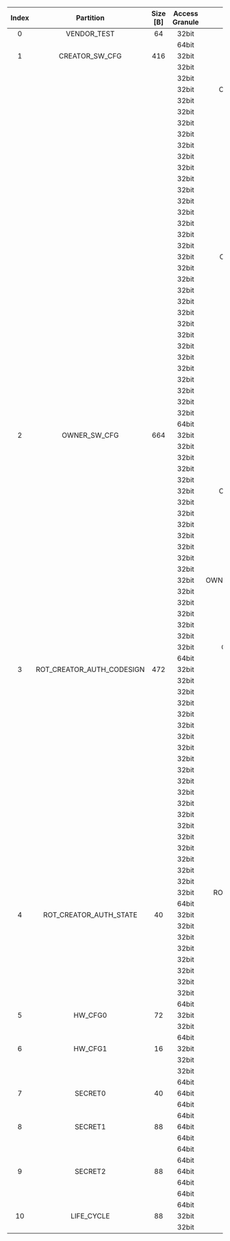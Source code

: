 <!--
DO NOT EDIT THIS FILE DIRECTLY.
It has been generated with ./util/design/gen-otp-mmap.py
-->

|  Index  |         Partition         |  Size [B]  |  Access Granule  |                                    Item                                     |  Byte Address  |  Size [B]  |
|:-------:|:-------------------------:|:----------:|:----------------:|:---------------------------------------------------------------------------:|:--------------:|:----------:|
|    0    |        VENDOR_TEST        |     64     |      32bit       |                                   SCRATCH                                   |     0x000      |     56     |
|         |                           |            |      64bit       |               [VENDOR_TEST_DIGEST](#Reg_vendor_test_digest_0)               |     0x038      |     8      |
|    1    |      CREATOR_SW_CFG       |    416     |      32bit       |                           CREATOR_SW_CFG_AST_CFG                            |     0x040      |    156     |
|         |                           |            |      32bit       |                         CREATOR_SW_CFG_AST_INIT_EN                          |     0x0DC      |     4      |
|         |                           |            |      32bit       |                         CREATOR_SW_CFG_ROM_EXT_SKU                          |     0x0E0      |     4      |
|         |                           |            |      32bit       |                CREATOR_SW_CFG_SIGVERIFY_RSA_MOD_EXP_IBEX_EN                 |     0x0E4      |     4      |
|         |                           |            |      32bit       |                     CREATOR_SW_CFG_SIGVERIFY_RSA_KEY_EN                     |     0x0E8      |     8      |
|         |                           |            |      32bit       |                       CREATOR_SW_CFG_SIGVERIFY_SPX_EN                       |     0x0F0      |     4      |
|         |                           |            |      32bit       |                     CREATOR_SW_CFG_SIGVERIFY_SPX_KEY_EN                     |     0x0F4      |     8      |
|         |                           |            |      32bit       |                    CREATOR_SW_CFG_FLASH_DATA_DEFAULT_CFG                    |     0x0FC      |     4      |
|         |                           |            |      32bit       |                   CREATOR_SW_CFG_FLASH_INFO_BOOT_DATA_CFG                   |     0x100      |     4      |
|         |                           |            |      32bit       |                  CREATOR_SW_CFG_FLASH_HW_INFO_CFG_OVERRIDE                  |     0x104      |     4      |
|         |                           |            |      32bit       |                            CREATOR_SW_CFG_RNG_EN                            |     0x108      |     4      |
|         |                           |            |      32bit       |                          CREATOR_SW_CFG_JITTER_EN                           |     0x10C      |     4      |
|         |                           |            |      32bit       |                      CREATOR_SW_CFG_RET_RAM_RESET_MASK                      |     0x110      |     4      |
|         |                           |            |      32bit       |                         CREATOR_SW_CFG_MANUF_STATE                          |     0x114      |     4      |
|         |                           |            |      32bit       |                         CREATOR_SW_CFG_ROM_EXEC_EN                          |     0x118      |     4      |
|         |                           |            |      32bit       |                           CREATOR_SW_CFG_CPUCTRL                            |     0x11C      |     4      |
|         |                           |            |      32bit       |                     CREATOR_SW_CFG_MIN_SEC_VER_ROM_EXT                      |     0x120      |     4      |
|         |                           |            |      32bit       |                       CREATOR_SW_CFG_MIN_SEC_VER_BL0                        |     0x124      |     4      |
|         |                           |            |      32bit       |                 CREATOR_SW_CFG_DEFAULT_BOOT_DATA_IN_PROD_EN                 |     0x128      |     4      |
|         |                           |            |      32bit       |                         CREATOR_SW_CFG_RMA_SPIN_EN                          |     0x12C      |     4      |
|         |                           |            |      32bit       |                       CREATOR_SW_CFG_RMA_SPIN_CYCLES                        |     0x130      |     4      |
|         |                           |            |      32bit       |                    CREATOR_SW_CFG_RNG_REPCNT_THRESHOLDS                     |     0x134      |     4      |
|         |                           |            |      32bit       |                    CREATOR_SW_CFG_RNG_REPCNTS_THRESHOLDS                    |     0x138      |     4      |
|         |                           |            |      32bit       |                   CREATOR_SW_CFG_RNG_ADAPTP_HI_THRESHOLDS                   |     0x13C      |     4      |
|         |                           |            |      32bit       |                   CREATOR_SW_CFG_RNG_ADAPTP_LO_THRESHOLDS                   |     0x140      |     4      |
|         |                           |            |      32bit       |                    CREATOR_SW_CFG_RNG_BUCKET_THRESHOLDS                     |     0x144      |     4      |
|         |                           |            |      32bit       |                   CREATOR_SW_CFG_RNG_MARKOV_HI_THRESHOLDS                   |     0x148      |     4      |
|         |                           |            |      32bit       |                   CREATOR_SW_CFG_RNG_MARKOV_LO_THRESHOLDS                   |     0x14C      |     4      |
|         |                           |            |      32bit       |                   CREATOR_SW_CFG_RNG_EXTHT_HI_THRESHOLDS                    |     0x150      |     4      |
|         |                           |            |      32bit       |                   CREATOR_SW_CFG_RNG_EXTHT_LO_THRESHOLDS                    |     0x154      |     4      |
|         |                           |            |      32bit       |                     CREATOR_SW_CFG_RNG_ALERT_THRESHOLD                      |     0x158      |     4      |
|         |                           |            |      32bit       |                   CREATOR_SW_CFG_RNG_HEALTH_CONFIG_DIGEST                   |     0x15C      |     4      |
|         |                           |            |      32bit       |                      CREATOR_SW_CFG_SRAM_KEY_RENEW_EN                       |     0x160      |     4      |
|         |                           |            |      64bit       |            [CREATOR_SW_CFG_DIGEST](#Reg_creator_sw_cfg_digest_0)            |     0x1D8      |     8      |
|    2    |       OWNER_SW_CFG        |    664     |      32bit       |                      OWNER_SW_CFG_ROM_ERROR_REPORTING                       |     0x1E0      |     4      |
|         |                           |            |      32bit       |                       OWNER_SW_CFG_ROM_BOOTSTRAP_DIS                        |     0x1E4      |     4      |
|         |                           |            |      32bit       |                       OWNER_SW_CFG_ROM_ALERT_CLASS_EN                       |     0x1E8      |     4      |
|         |                           |            |      32bit       |                      OWNER_SW_CFG_ROM_ALERT_ESCALATION                      |     0x1EC      |     4      |
|         |                           |            |      32bit       |                    OWNER_SW_CFG_ROM_ALERT_CLASSIFICATION                    |     0x1F0      |    320     |
|         |                           |            |      32bit       |                 OWNER_SW_CFG_ROM_LOCAL_ALERT_CLASSIFICATION                 |     0x330      |     64     |
|         |                           |            |      32bit       |                     OWNER_SW_CFG_ROM_ALERT_ACCUM_THRESH                     |     0x370      |     16     |
|         |                           |            |      32bit       |                    OWNER_SW_CFG_ROM_ALERT_TIMEOUT_CYCLES                    |     0x380      |     16     |
|         |                           |            |      32bit       |                     OWNER_SW_CFG_ROM_ALERT_PHASE_CYCLES                     |     0x390      |     64     |
|         |                           |            |      32bit       |                     OWNER_SW_CFG_ROM_ALERT_DIGEST_PROD                      |     0x3D0      |     4      |
|         |                           |            |      32bit       |                   OWNER_SW_CFG_ROM_ALERT_DIGEST_PROD_END                    |     0x3D4      |     4      |
|         |                           |            |      32bit       |                      OWNER_SW_CFG_ROM_ALERT_DIGEST_DEV                      |     0x3D8      |     4      |
|         |                           |            |      32bit       |                      OWNER_SW_CFG_ROM_ALERT_DIGEST_RMA                      |     0x3DC      |     4      |
|         |                           |            |      32bit       |               OWNER_SW_CFG_ROM_WATCHDOG_BITE_THRESHOLD_CYCLES               |     0x3E0      |     4      |
|         |                           |            |      32bit       |                     OWNER_SW_CFG_ROM_KEYMGR_OTP_MEAS_EN                     |     0x3E4      |     4      |
|         |                           |            |      32bit       |                          OWNER_SW_CFG_MANUF_STATE                           |     0x3E8      |     4      |
|         |                           |            |      32bit       |                       OWNER_SW_CFG_ROM_RSTMGR_INFO_EN                       |     0x3EC      |     4      |
|         |                           |            |      32bit       |                      OWNER_SW_CFG_ROM_EXT_BOOTSTRAP_EN                      |     0x3F0      |     4      |
|         |                           |            |      32bit       |                   OWNER_SW_CFG_ROM_SENSOR_CTRL_ALERT_CFG                    |     0x3F4      |     12     |
|         |                           |            |      32bit       |                  OWNER_SW_CFG_ROM_SENSOR_CTRL_ALERT_DIGEST                  |     0x400      |     4      |
|         |                           |            |      64bit       |              [OWNER_SW_CFG_DIGEST](#Reg_owner_sw_cfg_digest_0)              |     0x470      |     8      |
|    3    | ROT_CREATOR_AUTH_CODESIGN |    472     |      32bit       |                  ROT_CREATOR_AUTH_CODESIGN_ECDSA_KEY_TYPE0                  |     0x478      |     4      |
|         |                           |            |      32bit       |                    ROT_CREATOR_AUTH_CODESIGN_ECDSA_KEY0                     |     0x47C      |     64     |
|         |                           |            |      32bit       |                  ROT_CREATOR_AUTH_CODESIGN_ECDSA_KEY_TYPE1                  |     0x4BC      |     4      |
|         |                           |            |      32bit       |                    ROT_CREATOR_AUTH_CODESIGN_ECDSA_KEY1                     |     0x4C0      |     64     |
|         |                           |            |      32bit       |                  ROT_CREATOR_AUTH_CODESIGN_ECDSA_KEY_TYPE2                  |     0x500      |     4      |
|         |                           |            |      32bit       |                    ROT_CREATOR_AUTH_CODESIGN_ECDSA_KEY2                     |     0x504      |     64     |
|         |                           |            |      32bit       |                  ROT_CREATOR_AUTH_CODESIGN_ECDSA_KEY_TYPE3                  |     0x544      |     4      |
|         |                           |            |      32bit       |                    ROT_CREATOR_AUTH_CODESIGN_ECDSA_KEY3                     |     0x548      |     64     |
|         |                           |            |      32bit       |                   ROT_CREATOR_AUTH_CODESIGN_SPX_KEY_TYPE0                   |     0x588      |     4      |
|         |                           |            |      32bit       |                     ROT_CREATOR_AUTH_CODESIGN_SPX_KEY0                      |     0x58C      |     32     |
|         |                           |            |      32bit       |                  ROT_CREATOR_AUTH_CODESIGN_SPX_KEY_CONFIG0                  |     0x5AC      |     4      |
|         |                           |            |      32bit       |                   ROT_CREATOR_AUTH_CODESIGN_SPX_KEY_TYPE1                   |     0x5B0      |     4      |
|         |                           |            |      32bit       |                     ROT_CREATOR_AUTH_CODESIGN_SPX_KEY1                      |     0x5B4      |     32     |
|         |                           |            |      32bit       |                  ROT_CREATOR_AUTH_CODESIGN_SPX_KEY_CONFIG1                  |     0x5D4      |     4      |
|         |                           |            |      32bit       |                   ROT_CREATOR_AUTH_CODESIGN_SPX_KEY_TYPE2                   |     0x5D8      |     4      |
|         |                           |            |      32bit       |                     ROT_CREATOR_AUTH_CODESIGN_SPX_KEY2                      |     0x5DC      |     32     |
|         |                           |            |      32bit       |                  ROT_CREATOR_AUTH_CODESIGN_SPX_KEY_CONFIG2                  |     0x5FC      |     4      |
|         |                           |            |      32bit       |                   ROT_CREATOR_AUTH_CODESIGN_SPX_KEY_TYPE3                   |     0x600      |     4      |
|         |                           |            |      32bit       |                     ROT_CREATOR_AUTH_CODESIGN_SPX_KEY3                      |     0x604      |     32     |
|         |                           |            |      32bit       |                  ROT_CREATOR_AUTH_CODESIGN_SPX_KEY_CONFIG3                  |     0x624      |     4      |
|         |                           |            |      32bit       |                ROT_CREATOR_AUTH_CODESIGN_BLOCK_SHA2_256_HASH                |     0x628      |     32     |
|         |                           |            |      64bit       | [ROT_CREATOR_AUTH_CODESIGN_DIGEST](#Reg_rot_creator_auth_codesign_digest_0) |     0x648      |     8      |
|    4    |  ROT_CREATOR_AUTH_STATE   |     40     |      32bit       |                      ROT_CREATOR_AUTH_STATE_ECDSA_KEY0                      |     0x650      |     4      |
|         |                           |            |      32bit       |                      ROT_CREATOR_AUTH_STATE_ECDSA_KEY1                      |     0x654      |     4      |
|         |                           |            |      32bit       |                      ROT_CREATOR_AUTH_STATE_ECDSA_KEY2                      |     0x658      |     4      |
|         |                           |            |      32bit       |                      ROT_CREATOR_AUTH_STATE_ECDSA_KEY3                      |     0x65C      |     4      |
|         |                           |            |      32bit       |                       ROT_CREATOR_AUTH_STATE_SPX_KEY0                       |     0x660      |     4      |
|         |                           |            |      32bit       |                       ROT_CREATOR_AUTH_STATE_SPX_KEY1                       |     0x664      |     4      |
|         |                           |            |      32bit       |                       ROT_CREATOR_AUTH_STATE_SPX_KEY2                       |     0x668      |     4      |
|         |                           |            |      32bit       |                       ROT_CREATOR_AUTH_STATE_SPX_KEY3                       |     0x66C      |     4      |
|         |                           |            |      64bit       |    [ROT_CREATOR_AUTH_STATE_DIGEST](#Reg_rot_creator_auth_state_digest_0)    |     0x670      |     8      |
|    5    |          HW_CFG0          |     72     |      32bit       |                                  DEVICE_ID                                  |     0x678      |     32     |
|         |                           |            |      32bit       |                                 MANUF_STATE                                 |     0x698      |     32     |
|         |                           |            |      64bit       |                   [HW_CFG0_DIGEST](#Reg_hw_cfg0_digest_0)                   |     0x6B8      |     8      |
|    6    |          HW_CFG1          |     16     |      32bit       |                               EN_SRAM_IFETCH                                |     0x6C0      |     1      |
|         |                           |            |      32bit       |                            EN_CSRNG_SW_APP_READ                             |     0x6C1      |     1      |
|         |                           |            |      32bit       |                            DIS_RV_DM_LATE_DEBUG                             |     0x6C2      |     1      |
|         |                           |            |      64bit       |                   [HW_CFG1_DIGEST](#Reg_hw_cfg1_digest_0)                   |     0x6C8      |     8      |
|    7    |          SECRET0          |     40     |      64bit       |                              TEST_UNLOCK_TOKEN                              |     0x6D0      |     16     |
|         |                           |            |      64bit       |                               TEST_EXIT_TOKEN                               |     0x6E0      |     16     |
|         |                           |            |      64bit       |                   [SECRET0_DIGEST](#Reg_secret0_digest_0)                   |     0x6F0      |     8      |
|    8    |          SECRET1          |     88     |      64bit       |                             FLASH_ADDR_KEY_SEED                             |     0x6F8      |     32     |
|         |                           |            |      64bit       |                             FLASH_DATA_KEY_SEED                             |     0x718      |     32     |
|         |                           |            |      64bit       |                             SRAM_DATA_KEY_SEED                              |     0x738      |     16     |
|         |                           |            |      64bit       |                   [SECRET1_DIGEST](#Reg_secret1_digest_0)                   |     0x748      |     8      |
|    9    |          SECRET2          |     88     |      64bit       |                                  RMA_TOKEN                                  |     0x750      |     16     |
|         |                           |            |      64bit       |                           CREATOR_ROOT_KEY_SHARE0                           |     0x760      |     32     |
|         |                           |            |      64bit       |                           CREATOR_ROOT_KEY_SHARE1                           |     0x780      |     32     |
|         |                           |            |      64bit       |                   [SECRET2_DIGEST](#Reg_secret2_digest_0)                   |     0x7A0      |     8      |
|   10    |        LIFE_CYCLE         |     88     |      32bit       |                              LC_TRANSITION_CNT                              |     0x7A8      |     48     |
|         |                           |            |      32bit       |                                  LC_STATE                                   |     0x7D8      |     40     |
